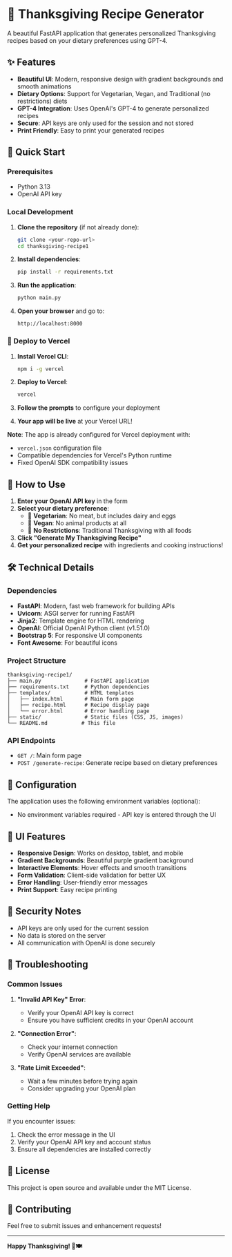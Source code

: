 # 🦃 Thanksgiving Recipe Generator

A beautiful FastAPI application that generates personalized Thanksgiving recipes based on your dietary preferences using GPT-4.

## ✨ Features

- **Beautiful UI**: Modern, responsive design with gradient backgrounds and smooth animations
- **Dietary Options**: Support for Vegetarian, Vegan, and Traditional (no restrictions) diets
- **GPT-4 Integration**: Uses OpenAI's GPT-4 to generate personalized recipes
- **Secure**: API keys are only used for the session and not stored
- **Print Friendly**: Easy to print your generated recipes

## 🚀 Quick Start

### Prerequisites

- Python 3.13
- OpenAI API key

### Local Development

1. **Clone the repository** (if not already done):
   ```bash
   git clone <your-repo-url>
   cd thanksgiving-recipe1
   ```

2. **Install dependencies**:
   ```bash
   pip install -r requirements.txt
   ```

3. **Run the application**:
   ```bash
   python main.py
   ```

4. **Open your browser** and go to:
   ```
   http://localhost:8000
   ```

### 🚀 Deploy to Vercel

1. **Install Vercel CLI**:
   ```bash
   npm i -g vercel
   ```

2. **Deploy to Vercel**:
   ```bash
   vercel
   ```

3. **Follow the prompts** to configure your deployment

4. **Your app will be live** at your Vercel URL!

**Note**: The app is already configured for Vercel deployment with:
- `vercel.json` configuration file
- Compatible dependencies for Vercel's Python runtime
- Fixed OpenAI SDK compatibility issues

## 🎯 How to Use

1. **Enter your OpenAI API key** in the form
2. **Select your dietary preference**:
   - 🥬 **Vegetarian**: No meat, but includes dairy and eggs
   - 🌱 **Vegan**: No animal products at all
   - 🍗 **No Restrictions**: Traditional Thanksgiving with all foods
3. **Click "Generate My Thanksgiving Recipe"**
4. **Get your personalized recipe** with ingredients and cooking instructions!

## 🛠️ Technical Details

### Dependencies

- **FastAPI**: Modern, fast web framework for building APIs
- **Uvicorn**: ASGI server for running FastAPI
- **Jinja2**: Template engine for HTML rendering
- **OpenAI**: Official OpenAI Python client (v1.51.0)
- **Bootstrap 5**: For responsive UI components
- **Font Awesome**: For beautiful icons

### Project Structure

```
thanksgiving-recipe1/
├── main.py              # FastAPI application
├── requirements.txt     # Python dependencies
├── templates/           # HTML templates
│   ├── index.html       # Main form page
│   ├── recipe.html      # Recipe display page
│   └── error.html       # Error handling page
├── static/              # Static files (CSS, JS, images)
└── README.md           # This file
```

### API Endpoints

- `GET /`: Main form page
- `POST /generate-recipe`: Generate recipe based on dietary preferences

## 🔧 Configuration

The application uses the following environment variables (optional):
- No environment variables required - API key is entered through the UI

## 🎨 UI Features

- **Responsive Design**: Works on desktop, tablet, and mobile
- **Gradient Backgrounds**: Beautiful purple gradient background
- **Interactive Elements**: Hover effects and smooth transitions
- **Form Validation**: Client-side validation for better UX
- **Error Handling**: User-friendly error messages
- **Print Support**: Easy recipe printing

## 🚨 Security Notes

- API keys are only used for the current session
- No data is stored on the server
- All communication with OpenAI is done securely

## 🐛 Troubleshooting

### Common Issues

1. **"Invalid API Key" Error**:
   - Verify your OpenAI API key is correct
   - Ensure you have sufficient credits in your OpenAI account

2. **"Connection Error"**:
   - Check your internet connection
   - Verify OpenAI services are available

3. **"Rate Limit Exceeded"**:
   - Wait a few minutes before trying again
   - Consider upgrading your OpenAI plan

### Getting Help

If you encounter issues:
1. Check the error message in the UI
2. Verify your OpenAI API key and account status
3. Ensure all dependencies are installed correctly

## 📝 License

This project is open source and available under the MIT License.

## 🤝 Contributing

Feel free to submit issues and enhancement requests!

---

**Happy Thanksgiving! 🦃🍽️**
